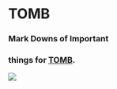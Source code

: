 # TOMB
### Mark Downs of Important 
### things for [TOMB](https://discord.com/oauth2/authorize?client_id=1300610862326743143).

![](https://cdn.discordapp.com/avatars/1300610862326743143/3144b238fe02e0236786680ed148037b.png?size=240)
